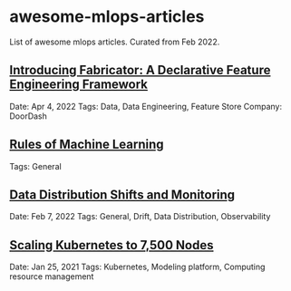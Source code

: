 # awesome-mlops-articles
List of awesome mlops articles. Curated from Feb 2022.

## [Introducing Fabricator: A Declarative Feature Engineering Framework](https://doordash.engineering/2022/01/11/introducing-fabricator-a-declarative-feature-engineering-framework/)
Date: Apr 4, 2022
Tags: Data, Data Engineering, Feature Store
Company: DoorDash

## [Rules of Machine Learning](https://developers.google.com/machine-learning/guides/rules-of-ml)
Tags: General

## [Data Distribution Shifts and Monitoring](https://huyenchip.com/2022/02/07/data-distribution-shifts-and-monitoring.html)
Date: Feb 7, 2022
Tags: General, Drift, Data Distribution, Observability

## [Scaling Kubernetes to 7,500 Nodes](https://openai.com/blog/scaling-kubernetes-to-7500-nodes/)
Date: Jan 25, 2021
Tags: Kubernetes, Modeling platform, Computing resource management
